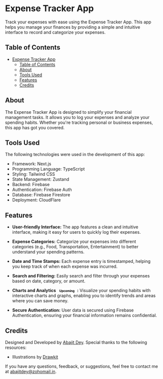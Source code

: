 # Expense Tracker App

Track your expenses with ease using the Expense Tracker App. This app helps you manage your finances by providing a simple and intuitive interface to record and categorize your expenses.

## Table of Contents

- [Expense Tracker App](#expense-tracker-app)
  - [Table of Contents](#table-of-contents)
  - [About](#about)
  - [Tools Used](#tools-used)
  - [Features](#features)
  - [Credits](#credits)

## About

The Expense Tracker App is designed to simplify your financial management tasks. It allows you to log your expenses and analyze your spending habits. Whether you're tracking personal or business expenses, this app has got you covered.

## Tools Used

The following technologies were used in the development of this app:

- Framework: Next.js
- Programming Language: TypeScript
- Styling: Tailwind CSS
- State Management: Zustand
- Backend: Firebase
- Authentication: Firebase Auth
- Database: Firebase Firestore
- Deployment: CloudFlare

## Features

- **User-friendly Interface:** The app features a clean and intuitive interface, making it easy for users to quickly log their expenses.

- **Expense Categories:** Categorize your expenses into different categories (e.g., Food, Transportation, Entertainment) to better understand your spending patterns.

- **Date and Time Stamps:** Each expense entry is timestamped, helping you keep track of when each expense was incurred.

- **Search and Filtering:** Easily search and filter through your expenses based on date, category, or amount.

- **Charts and Analytics <span style="font-size: 10px; padding: 2px 4px; border-radius: 100px; background-color: white; color: black; margin-left: 4px; margin-right: 4px;">Upcoming</span>:** Visualize your spending habits with interactive charts and graphs, enabling you to identify trends and areas where you can save money.

- **Secure Authentication:** User data is secured using Firebase Authentication, ensuring your financial information remains confidential.

## Credits

Designed and Developed by [Abajit Dey](https://github.com/BasicallyMe). Special thanks to the following resources:

- Illustrations by [Drawkit](https://drawkit.com/)

If you have any questions, feedback, or suggestions, feel free to contact me at [abajitdey@zohomail.in](mailto:abajitdey@zohomail.in).
